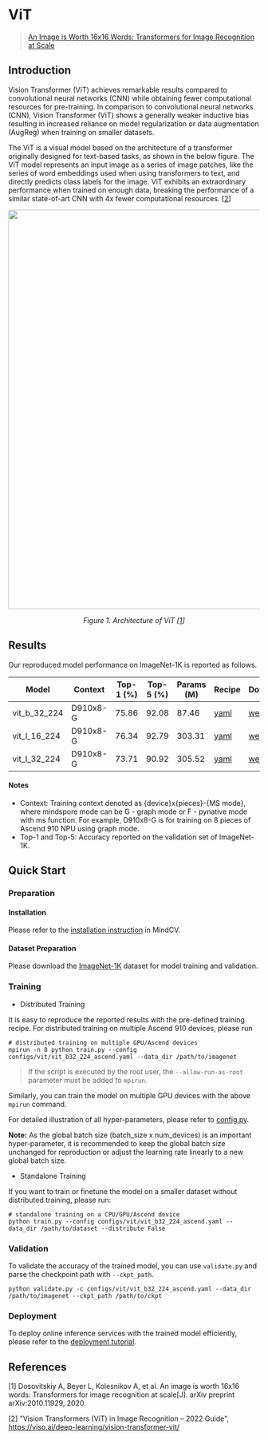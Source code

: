 # ViT
<!--- Guideline: use url linked to abstract in ArXiv instead of PDF for fast loading.  -->

> [ An Image is Worth 16x16 Words: Transformers for Image Recognition at Scale](https://arxiv.org/abs/2010.11929)

## Introduction
<!--- Guideline: Introduce the model and architectures. Cite if you use/adopt paper explanation from others. -->

Vision Transformer (ViT) achieves remarkable results compared to convolutional neural networks (CNN) while obtaining fewer computational resources for pre-training. In comparison to convolutional neural networks (CNN), Vision Transformer (ViT) shows a generally weaker inductive bias resulting in increased reliance on model regularization or data augmentation (AugReg) when training on smaller datasets.

The ViT is a visual model based on the architecture of a transformer originally designed for text-based tasks, as shown in the below figure. The ViT model represents an input image as a series of image patches, like the series of word embeddings used when using transformers to text, and directly predicts class labels for the image. ViT exhibits an extraordinary performance when trained on enough data, breaking the performance of a similar state-of-art CNN with 4x fewer computational resources. [[2](#references)]

<!--- Guideline: If an architecture table/figure is available in the paper, put one here and cite for intuitive illustration. -->

<p align="center">
  <img src="https://user-images.githubusercontent.com/8156835/210041797-6576b2f4-3d77-41d9-b5f0-16fed3f261d8.png" width=800 />
</p>
<p align="center">
  <em> Figure 1. Architecture of ViT [<a href="#references">1</a>] </em>
</p>

## Results
<!--- Guideline:
Table Format:
- Model: model name in lower case with _ seperator.
- Context: Training context denoted as {device}x{pieces}-{MS mode}, where mindspore mode can be G - graph mode or F - pynative mode with ms function. For example, D910x8-G is for training on 8 pieces of Ascend 910 NPU using graph mode.
- Top-1 and Top-5: Keep 2 digits after the decimal point.
- Params (M): # of model parameters in millions (10^6). Keep 2 digits after the decimal point
- Recipe: Training recipe/configuration linked to a yaml config file. Use absolute url path.
- Download: url of the pretrained model weights. Use absolute url path.
-->

Our reproduced model performance on ImageNet-1K is reported as follows.

<div align="center">

| Model        | Context  | Top-1 (%) | Top-5 (%) | Params (M) | Recipe                                                                                        | Download                                                                       |
|--------------|----------|-----------|-----------|------------|-----------------------------------------------------------------------------------------------|--------------------------------------------------------------------------------|
| vit_b_32_224 | D910x8-G | 75.86     | 92.08     | 87.46      | [yaml](https://github.com/mindspore-lab/mindcv/blob/main/configs/vit/vit_b32_224_ascend.yaml) | [weights](https://download.mindspore.cn/toolkits/mindcv/vit/vit_b_32_224-f50866e8.ckpt) |
| vit_l_16_224 | D910x8-G | 76.34     | 92.79     | 303.31     | [yaml](https://github.com/mindspore-lab/mindcv/blob/main/configs/vit/vit_l16_224_ascend.yaml) | [weights](https://download.mindspore.cn/toolkits/mindcv/vit/vit_l_16_224-97d0fdbc.ckpt) |
| vit_l_32_224 | D910x8-G | 73.71     | 90.92     | 305.52     | [yaml](https://github.com/mindspore-lab/mindcv/blob/main/configs/vit/vit_l32_224_ascend.yaml) | [weights](https://download.mindspore.cn/toolkits/mindcv/vit/vit_l_32_224-b80441df.ckpt) |

</div>

#### Notes
- Context: Training context denoted as {device}x{pieces}-{MS mode}, where mindspore mode can be G - graph mode or F - pynative mode with ms function. For example, D910x8-G is for training on 8 pieces of Ascend 910 NPU using graph mode.
- Top-1 and Top-5: Accuracy reported on the validation set of ImageNet-1K.


## Quick Start
### Preparation

#### Installation
Please refer to the [installation instruction](https://github.com/mindspore-lab/mindcv#installation) in MindCV.

#### Dataset Preparation
Please download the [ImageNet-1K](https://www.image-net.org/challenges/LSVRC/2012/index.php) dataset for model training and validation.

### Training
<!--- Guideline: Avoid using shell script in the command line. Python script preferred. -->

* Distributed Training

It is easy to reproduce the reported results with the pre-defined training recipe. For distributed training on multiple Ascend 910 devices, please run

```shell
# distributed training on multiple GPU/Ascend devices
mpirun -n 8 python train.py --config configs/vit/vit_b32_224_ascend.yaml --data_dir /path/to/imagenet
```
> If the script is executed by the root user, the `--allow-run-as-root` parameter must be added to `mpirun`.

Similarly, you can train the model on multiple GPU devices with the above `mpirun` command.

For detailed illustration of all hyper-parameters, please refer to [config.py](https://github.com/mindspore-lab/mindcv/blob/main/config.py).

**Note:**  As the global batch size  (batch_size x num_devices) is an important hyper-parameter, it is recommended to keep the global batch size unchanged for reproduction or adjust the learning rate linearly to a new global batch size.

* Standalone Training

If you want to train or finetune the model on a smaller dataset without distributed training, please run:

```shell
# standalone training on a CPU/GPU/Ascend device
python train.py --config configs/vit/vit_b32_224_ascend.yaml --data_dir /path/to/dataset --distribute False
```

### Validation

To validate the accuracy of the trained model, you can use `validate.py` and parse the checkpoint path with `--ckpt_path`.

```
python validate.py -c configs/vit/vit_b32_224_ascend.yaml --data_dir /path/to/imagenet --ckpt_path /path/to/ckpt
```

### Deployment

To deploy online inference services with the trained model efficiently, please refer to the [deployment tutorial](https://mindspore-lab.github.io/mindcv/tutorials/deployment/).

## References
<!--- Guideline: Citation format GB/T 7714 is suggested. -->

[1] Dosovitskiy A, Beyer L, Kolesnikov A, et al. An image is worth 16x16 words: Transformers for image recognition at scale[J]. arXiv preprint arXiv:2010.11929, 2020.

[2] "Vision Transformers (ViT) in Image Recognition – 2022 Guide", https://viso.ai/deep-learning/vision-transformer-vit/
